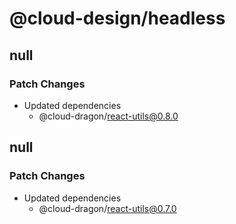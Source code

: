 # @cloud-design/headless

## null

### Patch Changes

- Updated dependencies
  - @cloud-dragon/react-utils@0.8.0

## null

### Patch Changes

- Updated dependencies
  - @cloud-dragon/react-utils@0.7.0
